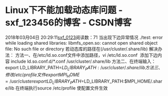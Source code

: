 # Linux下不能加载动态库问题 - sxf_123456的博客 - CSDN博客
2018年03月04日 20:29:11[sxf_0123](https://me.csdn.net/sxf_123456)阅读数：71
当出现下边异常情况
./test: error while loading shared libraries: libmfs_open.so: cannot open shared object file: No such file or directory
若动态库的路径在(/usr/cluster/.share/lib)
解决办法：
方法一、在/etc/ld.so.conf文件中添加路径，vi /etc/ld.so.conf 
添加下边内容
include ld.so.conf.d/*.conf
/usr/cluster/.share/lib
方法二、在终端输入：export LD_LIBRARY_PATH=$LD_LIBRARY_PATH:/usr/cluster/.share/lib
方法三、修改/etc/profile文件
export MPI_HOME=/usr/cluster
export LD_LIBRARY_PATH=$LD_LIBRARY_PATH:$MPI_HOME/.share/lib
在终端执行source /etc/profile 使配置文件生效
